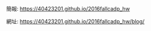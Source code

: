 簡報: https://40423201.github.io/2016fallcadp_hw

網址: https://40423201.github.io/2016fallcadp_hw/blog/
